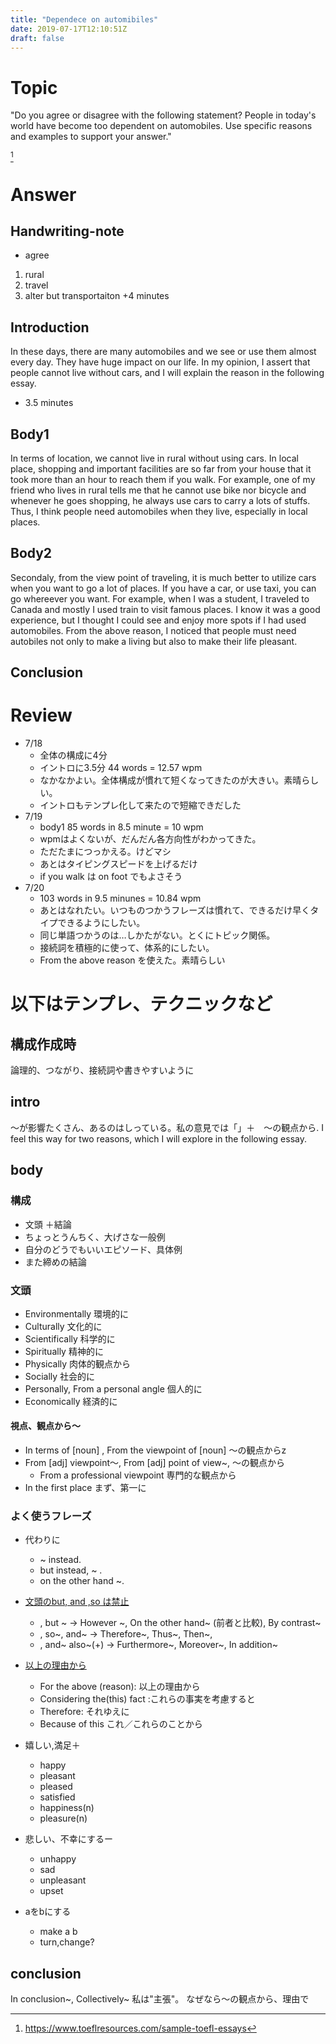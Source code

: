 ```yaml
---
title: "Dependece on automibiles"
date: 2019-07-17T12:10:51Z
draft: false
---
```



# Topic
"Do you agree or disagree with the following statement? People in today's world have become too dependent on automobiles. Use specific reasons and examples to support your answer."

[^quoted from]

[^quoted from]: https://www.toeflresources.com/sample-toefl-essays

# Answer
## Handwriting-note

* agree
1. rural
2. travel
3. alter but transportaiton
+4 minutes

## Introduction
In these days, there are many automobiles and we see or use them almost every day. They have huge impact on our life. In my opinion, I assert that people cannot live without cars, and I will explain the reason in the following essay.
+ 3.5 minutes

## Body1
In terms of location, we cannot live in rural without using cars. In local place, shopping and important facilities are so far from your house that it took more than an hour to reach them if you walk. For example, one of my friend who lives in rural tells me that he cannot use bike nor bicycle and whenever he goes shopping, he always use cars to carry a lots of stuffs. Thus, I think people need automobiles when they live, especially in local places.
## Body2
Secondaly, from the view point of traveling, it is much better to utilize cars when you want to go a lot of places. If you have a car, or use taxi, you can go whereever you want. For example, when I was a student, I traveled to Canada and mostly I used train to visit famous places. I know it was a good experience, but I thought I could see and enjoy more spots if I had used automobiles. From the above reason, I noticed that people must need autobiles not only to make a living but also to make their life pleasant.
## Conclusion


# Review
* 7/18
  * 全体の構成に4分
  * イントロに3.5分 44 words = 12.57 wpm
  * なかなかよい。全体構成が慣れて短くなってきたのが大きい。素晴らしい。
  * イントロもテンプレ化して来たので短縮できだした
* 7/19
  * body1 85 words in 8.5 minute = 10 wpm
  * wpmはよくないが、だんだん各方向性がわかってきた。
  * ただたまにつっかえる。けどマシ
  * あとはタイピングスピードを上げるだけ
  * if you walk は on foot でもよさそう
* 7/20
  * 103 words in 9.5 minunes = 10.84 wpm
  * あとはなれたい。いつものつかうフレーズは慣れて、できるだけ早くタイプできるようにしたい。
  * 同じ単語つかうのは…しかたがない。とくにトピック関係。
  * 接続詞を積極的に使って、体系的にしたい。
  * From the above reason を使えた。素晴らしい

# 以下はテンプレ、テクニックなど
## 構成作成時
論理的、つながり、接続詞や書きやすいように

## intro
〜が影響たくさん、あるのはしっている。私の意見では「」＋　〜の観点から. I feel this way for two reasons, which I will explore in the following essay.

## body
### 構成
* 文頭 ＋結論
* ちょっとうんちく、大げさな一般例
* 自分のどうでもいいエピソード、具体例
* また締めの結論

### 文頭
* Environmentally 環境的に
* Culturally 文化的に
* Scientifically 科学的に
* Spiritually 精神的に
* Physically 肉体的観点から
* Socially 社会的に
* Personally, From a personal angle 個人的に
* Economically 経済的に
#### 視点、観点から～
* In terms of [noun] , From the viewpoint of [noun]  〜の観点からz<!--  -->
* From [adj] viewpoint～, From [adj] point of view~, 〜の観点から
  * From a professional viewpoint 専門的な観点から
* In the first place まず、第一に

### よく使うフレーズ
* 代わりに
    * ~ instead.
    * but instead, ~ .
    * on the other hand ~.
 
 * [文頭のbut, and ,so は禁止](http://lsdkawamo.cocolog-nifty.com/blog/2013/02/post-ab98.html)
     * , but ~ -> However ~, On the other hand~ (前者と比較), By contrast~
     * , so~, and~ -> Therefore~, Thus~, Then~,
     * , and~ also~(+) -> Furthermore~, Moreover~, In addition~


 * [以上の理由から](https://eikaiwa.dmm.com/uknow/questions/28910/)
    * For the above (reason): 以上の理由から
    * Considering the(this) fact :これらの事実を考慮すると
    * Therefore: それゆえに
    * Because of this これ／これらのことから

* 嬉しい,満足＋
  * happy
  * pleasant
  * pleased
  * satisfied
  * happiness(n)
  * pleasure(n)
* 悲しい、不幸にするー
  * unhappy
  * sad
  * unpleasant
  * upset
* aをbにする
  * make a b
  * turn,change?

## conclusion
In conclusion~, Collectively~  私は"主張"。 なぜなら〜の観点から、理由で